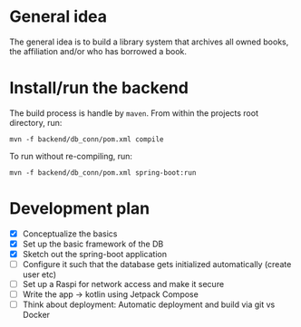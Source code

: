 # General idea

The general idea is to build a library system that archives all owned books, the affiliation and/or who has borrowed a book.

# Install/run the backend

The build process is handle by `maven`. From within the projects root directory, run:

```
mvn -f backend/db_conn/pom.xml compile
```

To run without re-compiling, run:

```
mvn -f backend/db_conn/pom.xml spring-boot:run
```

# Development plan

- [X] Conceptualize the basics
- [X] Set up the basic framework of the DB
- [X] Sketch out the spring-boot application
- [ ] Configure it such that the database gets initialized automatically (create user etc)
- [ ] Set up a Raspi for network access and make it secure
- [ ] Write the app -> kotlin using Jetpack Compose
- [ ] Think about deployment: Automatic deployment and build via git vs Docker
